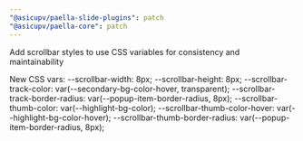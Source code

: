 ```yaml
---
"@asicupv/paella-slide-plugins": patch
"@asicupv/paella-core": patch
---
```


Add scrollbar styles to use CSS variables for consistency and maintainability

New CSS vars:
--scrollbar-width: 8px;
--scrollbar-height: 8px;
--scrollbar-track-color: var(--secondary-bg-color-hover, transparent);
--scrollbar-track-border-radius: var(--popup-item-border-radius, 8px);
--scrollbar-thumb-color: var(--highlight-bg-color);
--scrollbar-thumb-color-hover: var(--highlight-bg-color-hover);
--scrollbar-thumb-border-radius: var(--popup-item-border-radius, 8px);
